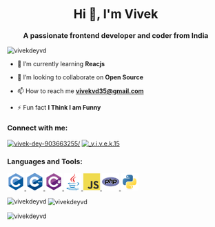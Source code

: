 <h1 align="center">Hi 👋, I'm Vivek</h1>
<h3 align="center">A passionate frontend developer and coder from India</h3>

<p align="left"> <img src="https://komarev.com/ghpvc/?username=vivekdeyvd&label=Profile%20views&color=0e75b6&style=flat" alt="vivekdeyvd" /> </p>

- 🌱 I’m currently learning **Reacjs**

- 👯 I’m looking to collaborate on **Open Source**

- 📫 How to reach me **vivekvd35@gmail.com**

- ⚡ Fun fact **I Think I am Funny**

<h3 align="left">Connect with me:</h3>
<p align="left">
<a href="https://linkedin.com/in/vivek-dey-903663255/" target="blank"><img align="center" src="https://raw.githubusercontent.com/rahuldkjain/github-profile-readme-generator/master/src/images/icons/Social/linked-in-alt.svg" alt="vivek-dey-903663255/" height="30" width="40" /></a>
<a href="https://instagram.com/_v.i.v.e.k.15" target="blank"><img align="center" src="https://raw.githubusercontent.com/rahuldkjain/github-profile-readme-generator/master/src/images/icons/Social/instagram.svg" alt="_v.i.v.e.k.15" height="30" width="40" /></a>
</p>

<h3 align="left">Languages and Tools:</h3>
<p align="left"> <a href="https://www.cprogramming.com/" target="_blank" rel="noreferrer"> <img src="https://raw.githubusercontent.com/devicons/devicon/master/icons/c/c-original.svg" alt="c" width="40" height="40"/> </a> <a href="https://www.w3schools.com/cpp/" target="_blank" rel="noreferrer"> <img src="https://raw.githubusercontent.com/devicons/devicon/master/icons/cplusplus/cplusplus-original.svg" alt="cplusplus" width="40" height="40"/> </a> <a href="https://www.w3schools.com/cs/" target="_blank" rel="noreferrer"> <img src="https://raw.githubusercontent.com/devicons/devicon/master/icons/csharp/csharp-original.svg" alt="csharp" width="40" height="40"/> </a> <a href="https://www.java.com" target="_blank" rel="noreferrer"> <img src="https://raw.githubusercontent.com/devicons/devicon/master/icons/java/java-original.svg" alt="java" width="40" height="40"/> </a> <a href="https://developer.mozilla.org/en-US/docs/Web/JavaScript" target="_blank" rel="noreferrer"> <img src="https://raw.githubusercontent.com/devicons/devicon/master/icons/javascript/javascript-original.svg" alt="javascript" width="40" height="40"/> </a> <a href="https://www.php.net" target="_blank" rel="noreferrer"> <img src="https://raw.githubusercontent.com/devicons/devicon/master/icons/php/php-original.svg" alt="php" width="40" height="40"/> </a> <a href="https://www.python.org" target="_blank" rel="noreferrer"> <img src="https://raw.githubusercontent.com/devicons/devicon/master/icons/python/python-original.svg" alt="python" width="40" height="40"/> </a> </p>

<p><img align="left" src="https://github-readme-stats.vercel.app/api/top-langs?username=vivekdeyvd&show_icons=true&locale=en&layout=compact" alt="vivekdeyvd" /></p>

<p>&nbsp;<img align="center" src="https://github-readme-stats.vercel.app/api?username=vivekdeyvd&show_icons=true&locale=en" alt="vivekdeyvd" /></p>

<p><img align="center" src="https://github-readme-streak-stats.herokuapp.com/?user=vivekdeyvd&" alt="vivekdeyvd" /></p>
